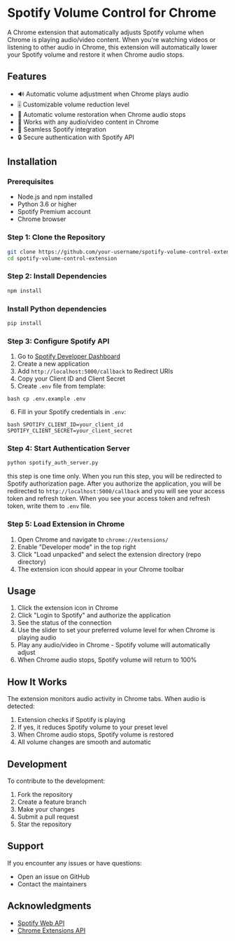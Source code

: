 # Spotify Volume Control for Chrome

A Chrome extension that automatically adjusts Spotify volume when Chrome is playing audio/video content. When you're watching videos or listening to other audio in Chrome, this extension will automatically lower your Spotify volume and restore it when Chrome audio stops.

## Features

- 🔊 Automatic volume adjustment when Chrome plays audio
- 🎚️ Customizable volume reduction level 
- 🔄 Automatic volume restoration when Chrome audio stops
- 🎯 Works with any audio/video content in Chrome
- 🎵 Seamless Spotify integration
- 🔒 Secure authentication with Spotify API

## Installation

### Prerequisites
- Node.js and npm installed
- Python 3.6 or higher
- Spotify Premium account
- Chrome browser

### Step 1: Clone the Repository

```bash
git clone https://github.com/your-username/spotify-volume-control-extension.git
cd spotify-volume-control-extension
```

### Step 2: Install Dependencies

```bash
npm install
```

### Install Python dependencies
```bash
pip install
```

### Step 3: Configure Spotify API
1. Go to [Spotify Developer Dashboard](https://developer.spotify.com/dashboard)
2. Create a new application
3. Add `http://localhost:5000/callback` to Redirect URIs
4. Copy your Client ID and Client Secret
5. Create `.env` file from template:

`bash
cp .env.example .env
`

6. Fill in your Spotify credentials in `.env`:

`bash
SPOTIFY_CLIENT_ID=your_client_id
SPOTIFY_CLIENT_SECRET=your_client_secret
`

### Step 4: Start Authentication Server
```bash
python spotify_auth_server.py
```
this step is one time only. When you run this step, you will be redirected to Spotify authorization page. After you authorize the application, you will be redirected to `http://localhost:5000/callback` and you will see your access token and refresh token.
When you see your access token and refresh token, write them to `.env` file.


### Step 5: Load Extension in Chrome
1. Open Chrome and navigate to `chrome://extensions/`
2. Enable "Developer mode" in the top right
3. Click "Load unpacked" and select the extension directory (repo directory)
4. The extension icon should appear in your Chrome toolbar

## Usage

1. Click the extension icon in Chrome
2. Click "Login to Spotify" and authorize the application
3. See the status of the connection
4. Use the slider to set your preferred volume level for when Chrome is playing audio
5. Play any audio/video in Chrome - Spotify volume will automatically adjust
6. When Chrome audio stops, Spotify volume will return to 100%

## How It Works

The extension monitors audio activity in Chrome tabs. When audio is detected:

1. Extension checks if Spotify is playing
2. If yes, it reduces Spotify volume to your preset level
3. When Chrome audio stops, Spotify volume is restored
4. All volume changes are smooth and automatic

## Development

To contribute to the development:

1. Fork the repository
2. Create a feature branch
3. Make your changes
4. Submit a pull request
5. Star the repository

## Support

If you encounter any issues or have questions:
- Open an issue on GitHub
- Contact the maintainers

## Acknowledgments

- [Spotify Web API](https://developer.spotify.com/documentation/web-api/)
- [Chrome Extensions API](https://developer.chrome.com/docs/extensions/)
